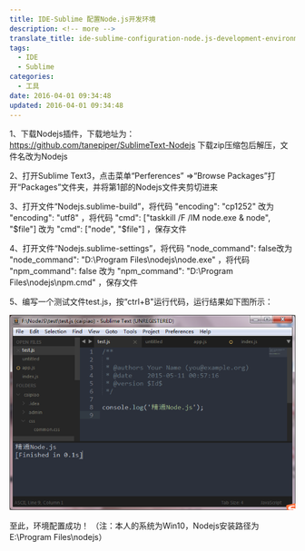 ```yaml
---
title: IDE-Sublime 配置Node.js开发环境
description: <!-- more -->
translate_title: ide-sublime-configuration-node.js-development-environment
tags:
  - IDE
  - Sublime
categories:
  - 工具
date: 2016-04-01 09:34:48
updated: 2016-04-01 09:34:48
---
```



1、下载Nodejs插件，下载地址为：
https://github.com/tanepiper/SublimeText-Nodejs
下载zip压缩包后解压，文件名改为Nodejs

2、打开Sublime Text3，点击菜单“Perferences” =>“Browse Packages”打开“Packages”文件夹，并将第1部的Nodejs文件夹剪切进来

3、打开文件“Nodejs.sublime-build”，将代码 "encoding": "cp1252" 改为 "encoding": "utf8" ，将代码 "cmd": ["taskkill /F /IM node.exe & node", "$file"] 改为 "cmd": ["node", "$file"] ，保存文件

4、打开文件“Nodejs.sublime-settings”，将代码 "node_command": false改为 "node_command": "D:\\Program Files\\nodejs\\node.exe" ，将代码 "npm_command": false 改为 "npm_command": "D:\\Program Files\\nodejs\\npm.cmd" ，保存文件

5、编写一个测试文件test.js，按“ctrl+B"运行代码，运行结果如下图所示：

![05](/images/sublime/05.png)

至此，环境配置成功！
（注：本人的系统为Win10，Nodejs安装路径为E:\Program Files\nodejs）
